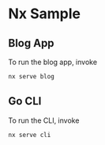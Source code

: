 # Nx Sample

## Blog App

To run the blog app, invoke

```bash
nx serve blog
```

## Go CLI

To run the CLI, invoke

```bash
nx serve cli
```
